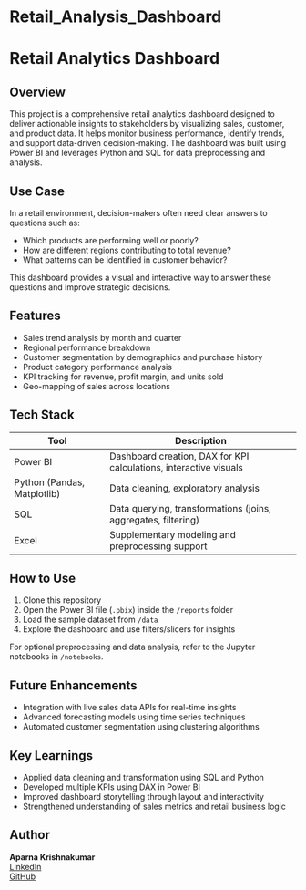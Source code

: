 # Retail_Analysis_Dashboard
# Retail Analytics Dashboard

## Overview

This project is a comprehensive retail analytics dashboard designed to deliver actionable insights to stakeholders by visualizing sales, customer, and product data. It helps monitor business performance, identify trends, and support data-driven decision-making. The dashboard was built using Power BI and leverages Python and SQL for data preprocessing and analysis.

## Use Case

In a retail environment, decision-makers often need clear answers to questions such as:

- Which products are performing well or poorly?
- How are different regions contributing to total revenue?
- What patterns can be identified in customer behavior?

This dashboard provides a visual and interactive way to answer these questions and improve strategic decisions.

## Features

- Sales trend analysis by month and quarter
- Regional performance breakdown
- Customer segmentation by demographics and purchase history
- Product category performance analysis
- KPI tracking for revenue, profit margin, and units sold
- Geo-mapping of sales across locations

## Tech Stack

| Tool | Description |
|------|-------------|
| Power BI | Dashboard creation, DAX for KPI calculations, interactive visuals |
| Python (Pandas, Matplotlib) | Data cleaning, exploratory analysis |
| SQL | Data querying, transformations (joins, aggregates, filtering) |
| Excel | Supplementary modeling and preprocessing support |


## How to Use

1. Clone this repository
2. Open the Power BI file (`.pbix`) inside the `/reports` folder
3. Load the sample dataset from `/data`
4. Explore the dashboard and use filters/slicers for insights

For optional preprocessing and data analysis, refer to the Jupyter notebooks in `/notebooks`.

## Future Enhancements

- Integration with live sales data APIs for real-time insights
- Advanced forecasting models using time series techniques
- Automated customer segmentation using clustering algorithms

## Key Learnings

- Applied data cleaning and transformation using SQL and Python
- Developed multiple KPIs using DAX in Power BI
- Improved dashboard storytelling through layout and interactivity
- Strengthened understanding of sales metrics and retail business logic

## Author

**Aparna Krishnakumar**  
[LinkedIn](https://www.linkedin.com/in/aparna-krishnakumar-957878176)  
[GitHub](https://github.com/your-username)
